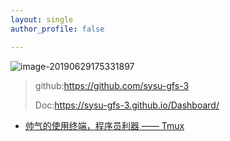 ```yaml
---
layout: single
author_profile: false

---
```


![image-20190629175331897](/Users/guyunquan/klunio.github.io/LeiEarn/img/image-20190629175331897.png)

>github:https://github.com/sysu-gfs-3
>
>Doc:https://sysu-gfs-3.github.io/Dashboard/



- [帅气的使用终端，程序员利器 —— Tmux](Tmux.md)

